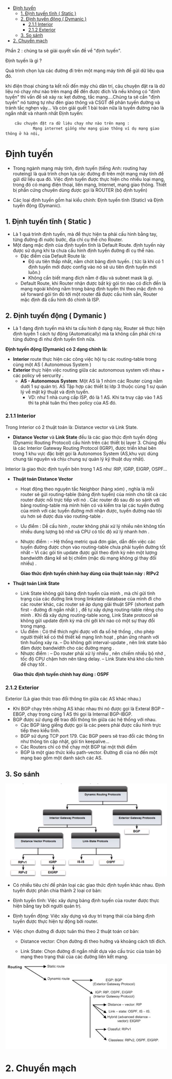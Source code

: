 
- [Định tuyến](#định-tuyến)
  - [1. Định tuyến tĩnh ( Static )](#1-định-tuyến-tĩnh--static-)
  - [2. Định tuyến động ( Dymanic )](#2-định-tuyến-động--dymanic-)
    - [2.1.1 Interior](#211-interior)
    - [2.1.2 Exterior](#212-exterior)
  - [3. So sánh](#3-so-sánh)
- [2. Chuyển mạch](#2-chuyển-mạch)

Phần 2 : chúng ta sẽ giải quyết vấn đề về "định tuyến".

Định tuyến là gì ?

 Quá trình chọn lựa các đường đi trên một mạng máy tính để gửi dữ liệu qua đó.

 khi điện thoại chúng ta kết nối đến máy chủ dân trí,
        câu chuyện đặt ra là dữ liệu nó chạy như nào trên mạng để đến được đích
        Và nếu không có "định tuyến" thì vấn đề sẽ xảy ra: kẹt đường, tắc mạng....Chúng ta sẽ cần "định tuyến" nó tương tự như đèn giao thông và  CSGT để phân tuyến đường và tránh tắc nghẹn vậy... Và còn giải quết 1 bài toán nữa là tuyến đường nào là ngắn nhất và nhanh nhất
Định tuyến:

        câu chuyện đặt ra dữ liệu chạy như nào trên mạng :
                Mạng internet giống như mạng giao thông ví dụ mạng giao thông ở hà nội, 



# Định tuyến

 - Trong ngành mạng máy tính, định tuyến (tiếng Anh: routing hay routeing) là quá trình chọn lựa các đường đi trên một mạng máy tính để gửi dữ liệu qua đó. Việc định tuyến được thực hiện cho nhiều loại mạng, trong đó có mạng điện thoại, liên mạng, Internet, mạng giao thông. Thiết bị phần cứng chuyên dùng được gọi là ROUTER (bộ định tuyến)
 
- Các loại định tuyến gồm hai kiểu chính: Định tuyến tĩnh (Static) và Định tuyến động (Dymanic).

## 1. Định tuyến tĩnh ( Static )
- Là 1 quá trình định tuyến, mà để thực hiện ta phải cấu hình bằng tay, từng đường đi nước bước, địa chỉ cụ thể cho Router.
- Một dạng mặc định của định tuyến tĩnh là Default Route. định tuyến này được sử dụng khi ta chưa cấu hình định tuyến đường đi cụ thể nào.
  - Đặc điểm của Default Route là:
    + Độ ưu tiên thấp nhất, nằm chót bảng định tuyến. ( tức là khi có 1 định tuyến mới được config vào nó sẽ ưu tiên định tuyến mới luôn.)
    + Không cần biết mạng đích nằm ở đâu và subnet mask là gì.
  - Default Route, khi Router nhận được bất kỳ gói tin nào có đích đến là mạng ngoài không nằm trong bảng định tuyến thì theo mặc định nó sẽ forward gói tin đó tới một router đã được cấu hình sẵn, Router mặc định đã cấu hình đó chình là ISP.
## 2. Định tuyến động ( Dymanic )
- Là 1 dạng định tuyến mà khi ta cấu hình ở dạng này, Router sẽ thực hiện định tuyến 1 cách tự động (Automatically) mà ta không cần phải chỉ ra từng đường đi như định tuyến tĩnh nữa.

**Định tuyến động (Dymanic) có 2 dạng chính là:**
- **Interior** route thực hiện các công việc hội tụ các routing-table trong cùng một AS ( Autonomous System )
- **Exterior** thực hiện việc routing giữa các autonomous system với nhau + các policy về sercurity .
    - **AS - Autonomous System**: Một AS là 1 nhóm các Router cùng nằm dưới 1 sự quản trị. AS Tập hợp các thiết bị lớp 3 thuộc cùng 1 sự quản lý về mặt kỹ thuật và định tuyến.
        - VD: như 1 nhà cung cấp ISP, đó là 1 AS. Khi ta truy cập vào 1 AS thì ta phải tuân thủ theo policy của AS đó.
        
### 2.1.1 Interior 

Trong Interior có 2 thuật toán là: Distance vector và Link State.

  - **Distance Vector** và **Link State** đều là các giao thức định tuyến động (Dynamic Routing Protocol) cấu hình trên các thiết bị layer 3. Chúng đều là các Interior Gateway Routing Protocol (IGRP), được triển khai bên trong 1 khu vực đặc biệt gọi là Autonomos System (AS,khu vực dùng chung tài nguyên và chịu chung sự quản lý kỹ thuật duy nhất).
  
 Interior  là giao thức định tuyến bên trong 1 AS như :RIP, IGRP, EIGRP, OSPF... 
-  **Thuật toán Distance Vector**

    - Hoạt động theo nguyên tắc Neighbor (hàng xóm) , nghĩa là mỗi router sẻ gửi routing-table (bảng định tuyến) của mình cho tất cả các router được nối trực tiếp với nó . Các router đó sau đó so sánh với bảng routing-table mà mình hiện có và kiểm tra lại các tuyến đường của mình với các tuyến đường mới nhận được, tuyến đường nào tối ưu hơn sẻ được đưa vào routing-table . 

    - Ưu điểm : Dễ cấu hình , router không phải xử lý nhiều nên không tốn nhiều dung lượng bộ nhớ và CPU có tốc độ xử lý nhanh hơn .

    - Nhược điểm :
      – Hệ thống metric quá đơn giản, dẫn đến việc các tuyến đường được chọn vào routing-table chưa phải tuyến đường tốt nhất
      – Vì các gói tin update được gửi theo định kỳ nên một lượng bandwidth đáng kể sẻ bị chiếm (mặc dù mạng không gì thay đổi nhiều) .

      **Giao thức định tuyến chính hay dùng của thuật toán này : RIPv2**

- **Thuật toán Link State**

    - Link State không gửi bảng định tuyến của mình , mà chỉ gửi tình trạng của các đường link trong linkstate-database của mình đi cho các router khác, các router sẽ áp dụng giải thuật SPF (shortest path first - đường đi ngắn nhất ) , để tự xây dựng routing-table riêng cho mình . Khi đã xây dựng routing-table xong, Link State protocol sẽ không gửi update định kỳ mà chỉ gởi khi nào có một sự thay đổi trong mạng.
    - Ưu điểm : Có thể thích nghi được với đa số hệ thống , cho phép người thiết kế có thể thiết kế mạng linh hoạt , phản ứng nhanh với tình huống xảy ra.
    – Do không gởi interval-update , nên link state bảo đảm được bandwidth cho các đường mạng .
    - Nhược điểm :
    – Do router phải xử lý nhiều , nên chiếm nhiều bộ nhớ , tốc độ CPU chậm hơn nên tăng delay.
    – Link State khá khó cấu hình để chạy tốt .

    **Giao thức định tuyến chính hay dùng : OSPF**

### 2.1.2 Exterior 

Exterior (Là giao thức trao đổi thông tin giữa các AS khác nhau.)

  - Khi BGP chạy trên những AS khác nhau thì nó được gọi là Exteral BGP – EBGP, chạy trong cùng 1 AS thì gọi là Internal BGP-IBGP.
  - BGP được sử dụng để trao đổi thông tin giữa các hệ thống với nhau.
    - Các BGP láng giềng được gọi là các peers phải được cấu hình trực tiếp theo kiểu tĩnh. 
    - BGP sử dụng TCP port 179. Các BGP peers sẽ trao đổi các thông tin như thông tin cập nhật, gói tin keepalive...
    - Các Routers chỉ có thể chạy một BGP tại một thời điểm
    - BGP là một giao thức kiểu path-vector. Đường đi của nó đến một mạng bao gồm một danh sách các AS.
  


## 3. So sánh

![](./image/Dinh_Tuyen_1.png)

- Có nhiều tiêu chí để phân loại các giao thức định tuyến khác nhau. Định tuyến được phân chia thành 2 loại cơ bản:

- Định tuyến tĩnh: Việc xây dựng bảng định tuyến của router được thực hiện bằng tay bởi người quản trị.

- Định tuyến động: Việc xây dựng và duy trì trạng thái của bảng định tuyến được thực hiện tự động bởi router.

- Việc chọn đường đi được tuân thủ theo 2 thuật toán cơ bản:

  - Distance vector: Chọn đường đi theo hướng và khoảng cách tới đích.

  - Link State: Chọn đường đi ngắn nhất dựa vào cấu trúc của toàn bộ mạng theo trạng thái của các đường liên kết mạng.
  

![](./image/Dinh_Tuyen_2.png)

# 2. Chuyển mạch 


